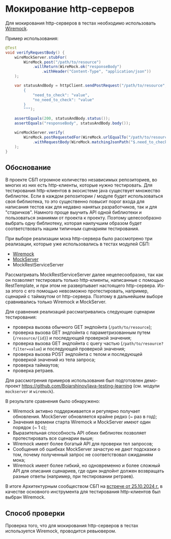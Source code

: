 # Мокирование http-серверов

Для мокирования http-серверов в тестах необходимо использовать [Wiremock][wiremock].

Пример использования:
```java
@Test
void verifyRequestBody() {
    wireMockServer.stubFor(
        WireMock.post("/path/to/resource")
            .willReturn(WireMock.ok("responseBody")
                .withHeader("Content-Type", "application/json"))
    );

    var statusAndBody = httpClient.sendPostRequest("/path/to/resource", """
        {
            "need_to_check": "value",
            "no_need_to_check": "value"
        }
        """);

    assertEquals(200, statusAndBody.status());
    assertEquals("responseBody", statusAndBody.body());

    wireMockServer.verify(
        WireMock.postRequestedFor(WireMock.urlEqualTo("/path/to/resource"))
            .withRequestBody(WireMock.matchingJsonPath("$.need_to_check", WireMock.equalTo("value")))
    );
}
```


## Обоснование

В проекте СБП огромное количество независимых репозиториев, во многих из них есть http-клиенты, которые нужно тестировать.
Для тестирования http-клиентов в экосистеме java существует множество библиотек.
Если в каждом репозитории / модуле будет использоваться своя библиотека, 
то это существенно повысит порог входа для написания тестов как для недавно нанятых разработчиков, так и для "старичков".
Намного проще выучить API одной библиотеки и пользоваться знаниями от проекта к проекту.
Поэтому целесообразно выбрать одну библиотеку, которая наилучшим образом будет соответствовать нашим типичным сценариям тестирования.

При выборе реализации мока http-сервера было рассмотрено три реализации, которые уже использовались в тестах модулей СБП:
- [Wiremock][wiremock]
- [MockServer][mockserver]
- MockRestServiceServer

Рассматривать MockRestServiceServer далее нецелесообразно, так как он позволяет тестировать только http-клиенты, 
написанные с помощью RestTemplate, и при этом не развертывает настоящего http-сервера.
Из-за этого с его помощью невозможно протестировать, например, сценарий с таймаутом от http-сервера.
Поэтому в дальнейшем выборе сравнивались только Wiremock и MockServer.

Для сравнения реализаций рассматривались следующие сценарии тестирования:
- проверка вызова обычного GET эндпойнта (`/path/to/resource`);
- проверка вызова GET эндпойнта с параметризованным путем (`/resource/{id}`) и последующей проверкой значения;
- проверка вызова GET эндпойнта с query частью (`/path/to/resource?filter=value`) и последующей проверкой значения;
- проверка вызова POST эндпойнта с телом и последующей проверкой значений из тела запроса;
- проверка таймаутов;
- проверка ретраев.

Для рассмотрения примеров использования был подготовлен демо-проект https://github.com/Boiarshinov/java-testing-learning (см. модули `mockserver` и `wiremock`).

В результате сравнения было обнаружено:
- Wiremock активно поддерживается и регулярно получает обновления. MockServer обновляется крайне редко (~ раз в год);
- Значения времени старта Wiremock и MockServer имеют один порядок (~ 1 c);
- Выразительная способность API обеих библиотек позволяет протестировать все сценарии выше;
- Wiremock имеет более богатый API для проверки тел запросов;
- Сообщения об ошибках MockServer зачастую не дают подсказки о том, почему полученный запрос не соответствовал ожиданиям мока;
- Wiremock имеет более гибкий, но одновременно и более сложный API для описания сценариев, где один эндпойнт должен возвращать разные ответы (например, при тестировании ретраев).

В итоге Архитектурным сообществом СБП на [встрече от 25.10.2024 г.](https://confluence.nspk.ru/pages/viewpage.action?pageId=737586357) 
в качестве основного инструмента для тестирования http-клиентов был выбран Wiremock.


## Способ проверки

Проверка того, что для мокирования http-серверов в тестах используется Wiremock, проводится ревьювером.


[wiremock]: https://wiremock.org/docs/
[mockserver]: https://www.mock-server.com/
